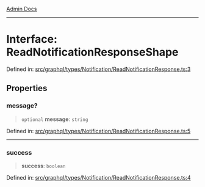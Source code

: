 [Admin Docs](/)

***

# Interface: ReadNotificationResponseShape

Defined in: [src/graphql/types/Notification/ReadNotificationResponse.ts:3](https://github.com/Sourya07/talawa-api/blob/cfbd515d04ffba748b09232a33807f1845dd1878/src/graphql/types/Notification/ReadNotificationResponse.ts#L3)

## Properties

### message?

> `optional` **message**: `string`

Defined in: [src/graphql/types/Notification/ReadNotificationResponse.ts:5](https://github.com/Sourya07/talawa-api/blob/cfbd515d04ffba748b09232a33807f1845dd1878/src/graphql/types/Notification/ReadNotificationResponse.ts#L5)

***

### success

> **success**: `boolean`

Defined in: [src/graphql/types/Notification/ReadNotificationResponse.ts:4](https://github.com/Sourya07/talawa-api/blob/cfbd515d04ffba748b09232a33807f1845dd1878/src/graphql/types/Notification/ReadNotificationResponse.ts#L4)
